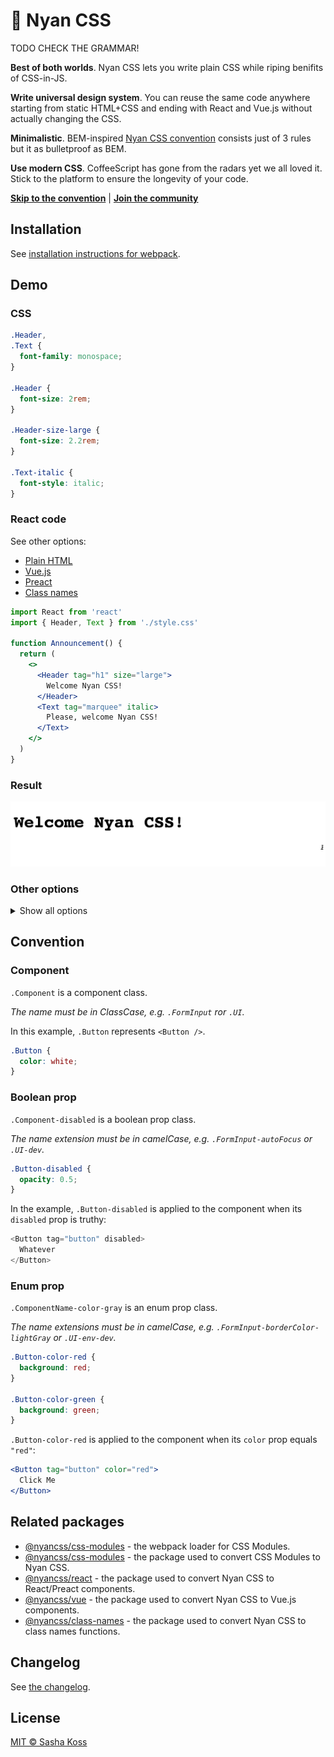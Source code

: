 # 🌈 Nyan CSS

TODO CHECK THE GRAMMAR!

**Best of both worlds**. Nyan CSS lets you write plain CSS while riping
benifits of CSS-in-JS.

**Write universal design system**. You can reuse the same code anywhere starting
from static HTML+CSS and ending with React and Vue.js without actually
changing the CSS.

**Minimalistic**. BEM-inspired [Nyan CSS convention](#convention) consists
just of 3 rules but it as bulletproof as BEM.

**Use modern CSS**. CoffeeScript has gone from the radars yet we all loved it.
Stick to the platform to ensure the longevity of your code.

**[Skip to the convention](#convention)** | **[Join the community](https://spectrum.chat/nyancss)**

## Installation

See [installation instructions for webpack](https://github.com/nyancss/nyancss-css-modules-loader#installation).

## Demo

### CSS

```css
.Header,
.Text {
  font-family: monospace;
}

.Header {
  font-size: 2rem;
}

.Header-size-large {
  font-size: 2.2rem;
}

.Text-italic {
  font-style: italic;
}
```

### React code

See other options:

- [Plain HTML](#plain-html)
- [Vue.js](#vuejs)
- [Preact](#preact)
- [Class names](#class-names)

```jsx
import React from 'react'
import { Header, Text } from './style.css'

function Announcement() {
  return (
    <>
      <Header tag="h1" size="large">
        Welcome Nyan CSS!
      </Header>
      <Text tag="marquee" italic>
        Please, welcome Nyan CSS!
      </Text>
    </>
  )
}
```

### Result

![A page in a browser with large "Welcome Nyan CSS" and moving italic "Please, welcome Nyan CSS!"](./docs/demo.gif)

### Other options

<details><summary>Show all options</summary>
<p>

#### Plain HTML

```html
<h1 class="Header Header-size-large">
  Welcome Nyan CSS!
</h1>

<marquee class="Text Text-italic">
  Please, welcome Nyan CSS!
</marquee>
```

#### Vue.js

```js
import Vue from 'vue'
import { Header, Text } from './style.css'

const Announcement = {
  components: {
    'custom-header': Header,
    'custom-text': Text
  },

  template: `
    <main>
      <custom-header tag='h1' size='large'>Welcome Nyan CSS!!</custom-header>
      <custom-text tag='marquee' italic='true'>Please, welcome Nyan CSS!</custom-text>
    </main>
  `
}
```

#### Preact

```jsx
import { h } from 'preact'
import { Header, Text } from './style.css'

function Announcement() {
  return (
    <>
      <Header tag="h1" size="large">
        Welcome Nyan CSS!
      </Header>
      <Text tag="marquee" italic>
        Please, welcome Nyan CSS!
      </Text>
    </>
  )
}
```

#### Class names

```js
import { Header, Text } from './style.css'

function Announcement() {
  return `
<h1 class='${Header({ size: 'large' })}'>Welcome Nyan CSS!</h1>
<marquee class='${Text({
    italic: true
  })}'>Please, welcome Nyan CSS!</marquee>
`
}
```

</p>
</details>

## Convention

### Component

`.Component` is a component class.

_The name must be in ClassCase, e.g. `.FormInput` ror `.UI`._

In this example, `.Button` represents `<Button />`.

```css
.Button {
  color: white;
}
```

### Boolean prop

`.Component-disabled` is a boolean prop class.

_The name extension must be in camelCase, e.g. `.FormInput-autoFocus` or `.UI-dev`._

```css
.Button-disabled {
  opacity: 0.5;
}
```

In the example, `.Button-disabled` is applied to the component when its `disabled` prop is truthy:

```javascript
<Button tag="button" disabled>
  Whatever
</Button>
```

### Enum prop

`.ComponentName-color-gray` is an enum prop class.

_The name extensions must be in camelCase, e.g. `.FormInput-borderColor-lightGray` or `.UI-env-dev`._

```css
.Button-color-red {
  background: red;
}

.Button-color-green {
  background: green;
}
```

`.Button-color-red` is applied to the component when its `color` prop equals `"red"`:

```jsx
<Button tag="button" color="red">
  Click Me
</Button>
```

## Related packages

- [@nyancss/css-modules](https://github.com/nyancss/nyancss-css-modules-loader) - the webpack loader for CSS Modules.
- [@nyancss/css-modules](https://github.com/nyancss/nyancss-css-modules) - the package used to convert CSS Modules to Nyan CSS.
- [@nyancss/react](https://github.com/nyancss/nyancss-react) - the package used to convert Nyan CSS to React/Preact components.
- [@nyancss/vue](https://github.com/nyancss/nyancss-vue) - the package used to convert Nyan CSS to Vue.js components.
- [@nyancss/class-names](https://github.com/nyancss/nyancss-class-names) - the package used to convert Nyan CSS to class names functions.

## Changelog

See [the changelog](./CHANGELOG.md).

## License

[MIT © Sasha Koss](https://kossnocorp.mit-license.org/)
